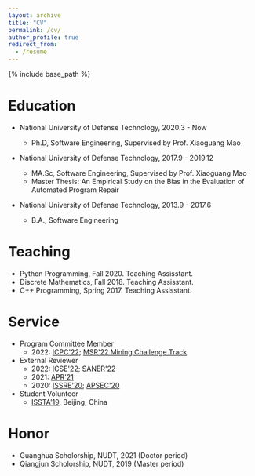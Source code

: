 ```yaml
---
layout: archive
title: "CV"
permalink: /cv/
author_profile: true
redirect_from:
  - /resume
---
```


{% include base_path %}

Education
======
* National University of Defense Technology, 2020.3 - Now
  * Ph.D, Software Engineering, Supervised by Prof. Xiaoguang Mao

* National University of Defense Technology, 2017.9 - 2019.12
  * MA.Sc, Software Engineering, Supervised by Prof. Xiaoguang Mao
  * Master Thesis: An Empirical Study on the Bias in the Evaluation of Automated Program Repair 

* National University of Defense Technology, 2013.9 - 2017.6
  * B.A., Software Engineering
  
  
Teaching
======
* Python Programming, Fall 2020. Teaching Assisstant.
* Discrete Mathematics, Fall 2018. Teaching Assisstant.
* C++ Programming, Spring 2017. Teaching Assisstant.

  
Service
======
* Program Committee Member 
  * 2022: [ICPC'22](https://conf.researchr.org/track/icpc-2022/icpc-2022-research); [MSR'22 Mining Challenge Track](https://conf.researchr.org/track/msr-2022/msr-2022-mining-challenge)
* External Reviewer 
  * 2022: [ICSE'22](https://conf.researchr.org/home/icse-2022); [SANER'22](https://saner2022.uom.gr/)
  * 2021: [APR'21](http://program-repair.org/workshop-2021/)
  * 2020: [ISSRE'20](http://2020.issre.net/); [APSEC'20](https://formal-analysis.com/apsec/2020/)
* Student Volunteer
  * [ISSTA'19](https://conf.researchr.org/home/issta-2019), Beijing, China

Honor
======
* Guanghua Scholorship, NUDT, 2021 (Doctor period)
* Qiangjun Scholorship, NUDT, 2019 (Master period)
